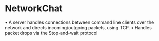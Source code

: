 NetworkChat
===========

•	A server handles connections between command line clients over the network and directs incoming/outgoing packets, using TCP.  •	Handles packet drops via the Stop-and-wait protocol
